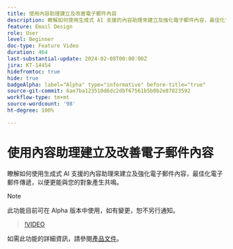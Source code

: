 ```yaml
---
title: 使用內容助理建立及改善電子郵件內容
description: 瞭解如何使用生成式 AI 支援的內容助理來建立及強化電子郵件內容，最佳化電子郵件傳遞，以便更能與您的對象產生共鳴。
feature: Email Design
role: User
level: Beginner
doc-type: Feature Video
duration: 464
last-substantial-update: 2024-02-08T00:00:00Z
jira: KT-14454
hidefromtoc: true
hide: true
badgeAlpha: label="Alpha" type="informative" before-title="true"
source-git-commit: 6ae7ba123510d6dc2dbf67561b5b0b2e87823592
workflow-type: tm+mt
source-wordcount: '98'
ht-degree: 100%

---
```



# 使用內容助理建立及改善電子郵件內容

瞭解如何使用生成式 AI 支援的內容助理來建立及強化電子郵件內容，最佳化電子郵件傳遞，以便更能與您的對象產生共鳴。

>[!NOTE]
>
> 此功能目前可在 Alpha 版本中使用，如有變更，恕不另行通知。

>[!VIDEO](https://video.tv.adobe.com/v/3425796/?learn=on)

如需此功能的詳細資訊，請參閱[產品文件](https://experienceleague.adobe.com/docs/campaign-web/v8/msg/email/content/content-assistant/generative-gs.html?lang=zh-Hant)。

